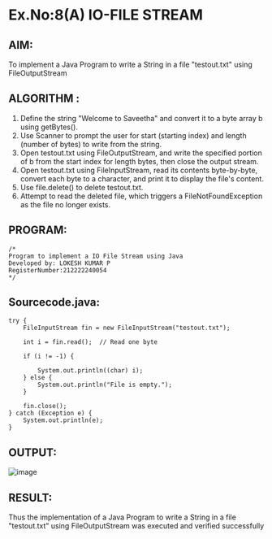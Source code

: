 # Ex.No:8(A)           IO-FILE STREAM
## AIM:
To implement a Java Program to write a String in a file "testout.txt" using FileOutputStream

## ALGORITHM :
1.  Define the string "Welcome to Saveetha" and convert it to a byte array b using getBytes().
2.	Use Scanner to prompt the user for start (starting index) and length (number of bytes) to write from the string.
3.	Open testout.txt using FileOutputStream, and write the specified portion of b from the start index for length bytes, then close the output stream.
4.	Open testout.txt using FileInputStream, read its contents byte-by-byte, convert each byte to a character, and print it to display the file's content.
5.	Use file.delete() to delete testout.txt.
6.	Attempt to read the deleted file, which triggers a FileNotFoundException as the file no longer exists.


## PROGRAM:
 ```
/*
Program to implement a IO File Stream using Java
Developed by: LOKESH KUMAR P
RegisterNumber:212222240054  
*/
```

## Sourcecode.java:
```
try {
    FileInputStream fin = new FileInputStream("testout.txt");

    int i = fin.read();  // Read one byte

    if (i != -1) {
        
        System.out.println((char) i);
    } else {
        System.out.println("File is empty.");
    }

    fin.close();
} catch (Exception e) {
    System.out.println(e);
}
```






## OUTPUT:
![image](https://github.com/user-attachments/assets/bd5ee0d1-3fc2-4cb3-8705-06a34837d25a)



## RESULT:
Thus the implementation of a Java Program to write a String in a file "testout.txt" using FileOutputStream was executed and verified successfully


